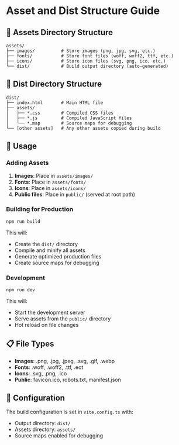 # Asset and Dist Structure Guide

## 📁 Assets Directory Structure
```
assets/
├── images/          # Store images (png, jpg, svg, etc.)
├── fonts/           # Store font files (woff, woff2, ttf, etc.)
├── icons/           # Store icon files (svg, png, ico, etc.)
└── dist/            # Build output directory (auto-generated)
```

## 📁 Dist Directory Structure
```
dist/
├── index.html       # Main HTML file
├── assets/
│   ├── *.css        # Compiled CSS files
│   ├── *.js         # Compiled JavaScript files
│   └── *.map        # Source maps for debugging
└── [other assets]   # Any other assets copied during build
```

## 🚀 Usage

### Adding Assets
1. **Images**: Place in `assets/images/`
2. **Fonts**: Place in `assets/fonts/`
3. **Icons**: Place in `assets/icons/`
4. **Public files**: Place in `public/` (served at root path)

### Building for Production
```bash
npm run build
```
This will:
- Create the `dist/` directory
- Compile and minify all assets
- Generate optimized production files
- Create source maps for debugging

### Development
```bash
npm run dev
```
This will:
- Start the development server
- Serve assets from the `public/` directory
- Hot reload on file changes

## 📋 File Types
- **Images**: .png, .jpg, .jpeg, .svg, .gif, .webp
- **Fonts**: .woff, .woff2, .ttf, .eot
- **Icons**: .svg, .png, .ico
- **Public**: favicon.ico, robots.txt, manifest.json

## 🔧 Configuration
The build configuration is set in `vite.config.ts` with:
- Output directory: `dist/`
- Assets directory: `assets/`
- Source maps enabled for debugging

